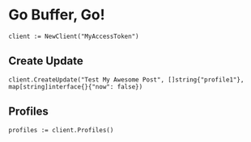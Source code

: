 # Go Buffer, Go!

```
client := NewClient("MyAccessToken")
```


## Create Update

```
client.CreateUpdate("Test My Awesome Post", []string{"profile1"}, map[string]interface{}{"now": false})
```

## Profiles

```
profiles := client.Profiles()
```
